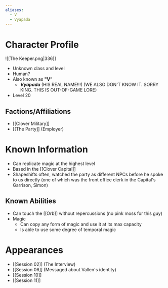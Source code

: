 ```yaml
---
aliases:
  - V
  - Vyapada
---
```


# Character Profile
![[The Keeper.png|336]]
- Unknown class and level
- Human?
- Also known as **"V"**
	- ***Vyapada*** (HIS REAL NAME!!!) (WE ALSO DON'T KNOW IT. SORRY KING. THIS IS OUT-OF-GAME LORE)
- Level 20

## Factions/Affiliations
- [[Clover Military]]
- [[The Party]] (Employer)

# Known Information
- Can replicate magic at the highest level
- Based in the [[Clover Capital]]
- Shapeshifts often, watched the party as different NPCs before he spoke to us directly (one of which was the front office clerk in the Capital's Garrison, Simon)

## Known Abilities
- Can touch the [[Orb]] without repercussions (no pink moss for this guy)
- Magic
	- Can copy any form of magic and use it at its max capacity
	- Is able to use some degree of temporal magic

# Appearances
- [[Session 02]] (The Interview)
- [[Session 06]] (Messaged about Vallen's identity)
- [[Session 10]]
- [[Session 11]]